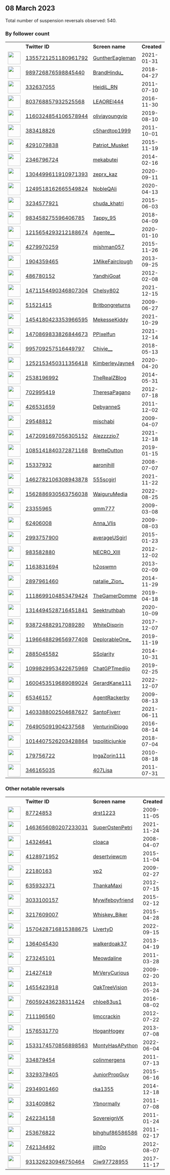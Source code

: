 
## 08 March 2023
Total number of suspension reversals observed: 540.

### By follower count
<table><tr><th></th><th align="left">Twitter ID</th><th align="left">Screen name</th>
<th align="left">Created</th><th align="left">Status</th><th align="left">Suspended</th><th align="left">Followers</th>
<tr><td><a href="https://pbs.twimg.com/profile_images/1606836521784512512/Xb-_cXXi_normal.jpg"><img src="https://pbs.twimg.com/profile_images/1606836521784512512/Xb-_cXXi_normal.jpg" width="40px" height="40px" align="center"/></a></td><td><a href="https://twitter.com/intent/user?user_id=1355721251180961792">1355721251180961792</a></td><td><a href="https://twitter.com/GuntherEagleman">GuntherEagleman</a></td><td>2021-01-31</td><td align="center"></td><td>2023-03-06</td><td>292570</td></tr>
<tr><td><a href="https://pbs.twimg.com/profile_images/1659658069159317505/SYl65sik_normal.jpg"><img src="https://pbs.twimg.com/profile_images/1659658069159317505/SYl65sik_normal.jpg" width="40px" height="40px" align="center"/></a></td><td><a href="https://twitter.com/intent/user?user_id=989726876598845440">989726876598845440</a></td><td><a href="https://twitter.com/BrandHindu_">BrandHindu_</a></td><td>2018-04-27</td><td align="center"></td><td>2022-06-29</td><td>51389</td></tr>
<tr><td><a href="https://pbs.twimg.com/profile_images/1637743239523454978/C_9-gO17_normal.jpg"><img src="https://pbs.twimg.com/profile_images/1637743239523454978/C_9-gO17_normal.jpg" width="40px" height="40px" align="center"/></a></td><td><a href="https://twitter.com/intent/user?user_id=332637055">332637055</a></td><td><a href="https://twitter.com/HeidiL_RN">HeidiL_RN</a></td><td>2011-07-10</td><td align="center"></td><td>2023-02-17</td><td>43644</td></tr>
<tr><td><a href="https://pbs.twimg.com/profile_images/1611403096478859277/gak90KqR_normal.jpg"><img src="https://pbs.twimg.com/profile_images/1611403096478859277/gak90KqR_normal.jpg" width="40px" height="40px" align="center"/></a></td><td><a href="https://twitter.com/intent/user?user_id=803768857932525568">803768857932525568</a></td><td><a href="https://twitter.com/LEAOREI444">LEAOREI444</a></td><td>2016-11-30</td><td align="center"></td><td>2023-02-02</td><td>36975</td></tr>
<tr><td><a href="https://pbs.twimg.com/profile_images/1633483517232553987/ExlaVrcD_normal.jpg"><img src="https://pbs.twimg.com/profile_images/1633483517232553987/ExlaVrcD_normal.jpg" width="40px" height="40px" align="center"/></a></td><td><a href="https://twitter.com/intent/user?user_id=1160324854106578944">1160324854106578944</a></td><td><a href="https://twitter.com/oliviayoungvip">oliviayoungvip</a></td><td>2019-08-10</td><td align="center"></td><td>2022-10-20</td><td>29287</td></tr>
<tr><td><a href="https://pbs.twimg.com/profile_images/1265428528817999873/aSn3LFbd_normal.jpg"><img src="https://pbs.twimg.com/profile_images/1265428528817999873/aSn3LFbd_normal.jpg" width="40px" height="40px" align="center"/></a></td><td><a href="https://twitter.com/intent/user?user_id=383418826">383418826</a></td><td><a href="https://twitter.com/c5hardtop1999">c5hardtop1999</a></td><td>2011-10-01</td><td align="center"></td><td></td><td>28040</td></tr>
<tr><td><a href="https://pbs.twimg.com/profile_images/1633214078796587019/5Bbf7b27_normal.jpg"><img src="https://pbs.twimg.com/profile_images/1633214078796587019/5Bbf7b27_normal.jpg" width="40px" height="40px" align="center"/></a></td><td><a href="https://twitter.com/intent/user?user_id=4291079838">4291079838</a></td><td><a href="https://twitter.com/Patriot_Musket">Patriot_Musket</a></td><td>2015-11-19</td><td align="center"></td><td></td><td>16552</td></tr>
<tr><td><a href="https://pbs.twimg.com/profile_images/704688444975423488/ud2R-QZf_normal.jpg"><img src="https://pbs.twimg.com/profile_images/704688444975423488/ud2R-QZf_normal.jpg" width="40px" height="40px" align="center"/></a></td><td><a href="https://twitter.com/intent/user?user_id=2346796724">2346796724</a></td><td><a href="https://twitter.com/mekabutei">mekabutei</a></td><td>2014-02-16</td><td align="center"></td><td>2023-02-04</td><td>16371</td></tr>
<tr><td><a href="https://pbs.twimg.com/profile_images/1628529394321956864/9mNUwdbu_normal.jpg"><img src="https://pbs.twimg.com/profile_images/1628529394321956864/9mNUwdbu_normal.jpg" width="40px" height="40px" align="center"/></a></td><td><a href="https://twitter.com/intent/user?user_id=1304499611910971393">1304499611910971393</a></td><td><a href="https://twitter.com/zeprx_kaz">zeprx_kaz</a></td><td>2020-09-11</td><td align="center"></td><td></td><td>15227</td></tr>
<tr><td><a href="https://pbs.twimg.com/profile_images/1636248196493049856/DTQlPAl5_normal.jpg"><img src="https://pbs.twimg.com/profile_images/1636248196493049856/DTQlPAl5_normal.jpg" width="40px" height="40px" align="center"/></a></td><td><a href="https://twitter.com/intent/user?user_id=1249518162665549824">1249518162665549824</a></td><td><a href="https://twitter.com/NobleQAli">NobleQAli</a></td><td>2020-04-13</td><td align="center"></td><td>2022-05-18</td><td>13547</td></tr>
<tr><td><a href="https://pbs.twimg.com/profile_images/1561130287656214528/XwDXUxrH_normal.jpg"><img src="https://pbs.twimg.com/profile_images/1561130287656214528/XwDXUxrH_normal.jpg" width="40px" height="40px" align="center"/></a></td><td><a href="https://twitter.com/intent/user?user_id=3234577921">3234577921</a></td><td><a href="https://twitter.com/chuda_khatri">chuda_khatri</a></td><td>2015-06-03</td><td align="center"></td><td>2022-12-08</td><td>12434</td></tr>
<tr><td><a href="https://pbs.twimg.com/profile_images/1267726646787796992/a1kF_H_J_normal.jpg"><img src="https://pbs.twimg.com/profile_images/1267726646787796992/a1kF_H_J_normal.jpg" width="40px" height="40px" align="center"/></a></td><td><a href="https://twitter.com/intent/user?user_id=983458275596406785">983458275596406785</a></td><td><a href="https://twitter.com/Tappy_95">Tappy_95</a></td><td>2018-04-09</td><td align="center">👋</td><td></td><td>10308</td></tr>
<tr><td><a href="https://pbs.twimg.com/profile_images/1633519337221890073/ynpuvJJv_normal.jpg"><img src="https://pbs.twimg.com/profile_images/1633519337221890073/ynpuvJJv_normal.jpg" width="40px" height="40px" align="center"/></a></td><td><a href="https://twitter.com/intent/user?user_id=1215654293212188674">1215654293212188674</a></td><td><a href="https://twitter.com/Agente__">Agente__</a></td><td>2020-01-10</td><td align="center"></td><td>2022-12-16</td><td>10082</td></tr>
<tr><td><a href="https://pbs.twimg.com/profile_images/942916944860143616/Hy4IDOVx_normal.jpg"><img src="https://pbs.twimg.com/profile_images/942916944860143616/Hy4IDOVx_normal.jpg" width="40px" height="40px" align="center"/></a></td><td><a href="https://twitter.com/intent/user?user_id=4279970259">4279970259</a></td><td><a href="https://twitter.com/mishman057">mishman057</a></td><td>2015-11-26</td><td align="center"></td><td></td><td>9641</td></tr>
<tr><td><a href="https://pbs.twimg.com/profile_images/1496188744503902208/OpERPvep_normal.jpg"><img src="https://pbs.twimg.com/profile_images/1496188744503902208/OpERPvep_normal.jpg" width="40px" height="40px" align="center"/></a></td><td><a href="https://twitter.com/intent/user?user_id=1904359465">1904359465</a></td><td><a href="https://twitter.com/1MikeFairclough">1MikeFairclough</a></td><td>2013-09-25</td><td align="center"></td><td>2022-08-04</td><td>9424</td></tr>
<tr><td><a href="https://pbs.twimg.com/profile_images/1633698109829021696/usKcMK4S_normal.jpg"><img src="https://pbs.twimg.com/profile_images/1633698109829021696/usKcMK4S_normal.jpg" width="40px" height="40px" align="center"/></a></td><td><a href="https://twitter.com/intent/user?user_id=486780152">486780152</a></td><td><a href="https://twitter.com/YandhiGoat">YandhiGoat</a></td><td>2012-02-08</td><td align="center"></td><td>2022-12-22</td><td>9415</td></tr>
<tr><td><a href="https://pbs.twimg.com/profile_images/1478088747816206340/NuPUZ1OP_normal.jpg"><img src="https://pbs.twimg.com/profile_images/1478088747816206340/NuPUZ1OP_normal.jpg" width="40px" height="40px" align="center"/></a></td><td><a href="https://twitter.com/intent/user?user_id=1471154490346807304">1471154490346807304</a></td><td><a href="https://twitter.com/Chelsy802">Chelsy802</a></td><td>2021-12-15</td><td align="center"></td><td>2022-02-13</td><td>9175</td></tr>
<tr><td><a href="https://pbs.twimg.com/profile_images/1639241885989388290/5cZoe-0r_normal.jpg"><img src="https://pbs.twimg.com/profile_images/1639241885989388290/5cZoe-0r_normal.jpg" width="40px" height="40px" align="center"/></a></td><td><a href="https://twitter.com/intent/user?user_id=51521415">51521415</a></td><td><a href="https://twitter.com/Britbongreturns">Britbongreturns</a></td><td>2009-06-27</td><td align="center"></td><td></td><td>8312</td></tr>
<tr><td><a href="https://pbs.twimg.com/profile_images/1513479095757197321/HCOxeQ2L_normal.jpg"><img src="https://pbs.twimg.com/profile_images/1513479095757197321/HCOxeQ2L_normal.jpg" width="40px" height="40px" align="center"/></a></td><td><a href="https://twitter.com/intent/user?user_id=1454180423353966595">1454180423353966595</a></td><td><a href="https://twitter.com/MekesseKiddy">MekesseKiddy</a></td><td>2021-10-29</td><td align="center"></td><td>2022-10-07</td><td>7610</td></tr>
<tr><td><a href="https://pbs.twimg.com/profile_images/1472321567073968139/j5DCK3nS_normal.jpg"><img src="https://pbs.twimg.com/profile_images/1472321567073968139/j5DCK3nS_normal.jpg" width="40px" height="40px" align="center"/></a></td><td><a href="https://twitter.com/intent/user?user_id=1470869833826844673">1470869833826844673</a></td><td><a href="https://twitter.com/PPixelfun">PPixelfun</a></td><td>2021-12-14</td><td align="center"></td><td>2023-03-03</td><td>7367</td></tr>
<tr><td><a href="https://pbs.twimg.com/profile_images/1523299312775708673/GBDfNg9S_normal.jpg"><img src="https://pbs.twimg.com/profile_images/1523299312775708673/GBDfNg9S_normal.jpg" width="40px" height="40px" align="center"/></a></td><td><a href="https://twitter.com/intent/user?user_id=995709257516449797">995709257516449797</a></td><td><a href="https://twitter.com/Chivie__">Chivie__</a></td><td>2018-05-13</td><td align="center"></td><td>2022-10-01</td><td>7331</td></tr>
<tr><td><a href="https://pbs.twimg.com/profile_images/1654219601700323329/E1BSfsjq_normal.jpg"><img src="https://pbs.twimg.com/profile_images/1654219601700323329/E1BSfsjq_normal.jpg" width="40px" height="40px" align="center"/></a></td><td><a href="https://twitter.com/intent/user?user_id=1252153450311356418">1252153450311356418</a></td><td><a href="https://twitter.com/KimberleyJayne4">KimberleyJayne4</a></td><td>2020-04-20</td><td align="center"></td><td>2022-07-19</td><td>7241</td></tr>
<tr><td><a href="https://pbs.twimg.com/profile_images/1642132955878260737/AykmBAht_normal.jpg"><img src="https://pbs.twimg.com/profile_images/1642132955878260737/AykmBAht_normal.jpg" width="40px" height="40px" align="center"/></a></td><td><a href="https://twitter.com/intent/user?user_id=2538196992">2538196992</a></td><td><a href="https://twitter.com/TheRealZBlog">TheRealZBlog</a></td><td>2014-05-31</td><td align="center"></td><td></td><td>6683</td></tr>
<tr><td><a href="https://pbs.twimg.com/profile_images/1633902880154370088/Yn7Wqzpq_normal.jpg"><img src="https://pbs.twimg.com/profile_images/1633902880154370088/Yn7Wqzpq_normal.jpg" width="40px" height="40px" align="center"/></a></td><td><a href="https://twitter.com/intent/user?user_id=702995419">702995419</a></td><td><a href="https://twitter.com/TheresaPagano">TheresaPagano</a></td><td>2012-07-18</td><td align="center"></td><td></td><td>6526</td></tr>
<tr><td><a href="https://pbs.twimg.com/profile_images/1637449456877551619/BFdnGgkW_normal.jpg"><img src="https://pbs.twimg.com/profile_images/1637449456877551619/BFdnGgkW_normal.jpg" width="40px" height="40px" align="center"/></a></td><td><a href="https://twitter.com/intent/user?user_id=426531659">426531659</a></td><td><a href="https://twitter.com/DebyanneS">DebyanneS</a></td><td>2011-12-02</td><td align="center"></td><td>2022-08-05</td><td>6506</td></tr>
<tr><td><a href="https://pbs.twimg.com/profile_images/1653617980423696385/XiIu8AYN_normal.jpg"><img src="https://pbs.twimg.com/profile_images/1653617980423696385/XiIu8AYN_normal.jpg" width="40px" height="40px" align="center"/></a></td><td><a href="https://twitter.com/intent/user?user_id=29548812">29548812</a></td><td><a href="https://twitter.com/mischabi">mischabi</a></td><td>2009-04-07</td><td align="center"></td><td></td><td>6091</td></tr>
<tr><td><a href="https://pbs.twimg.com/profile_images/1633805362858999809/GZgX-yeF_normal.jpg"><img src="https://pbs.twimg.com/profile_images/1633805362858999809/GZgX-yeF_normal.jpg" width="40px" height="40px" align="center"/></a></td><td><a href="https://twitter.com/intent/user?user_id=1472091697056305152">1472091697056305152</a></td><td><a href="https://twitter.com/Alezzzzio7">Alezzzzio7</a></td><td>2021-12-18</td><td align="center"></td><td>2022-11-11</td><td>5584</td></tr>
<tr><td><a href="https://pbs.twimg.com/profile_images/1636913822647582721/cI9jW2kG_normal.jpg"><img src="https://pbs.twimg.com/profile_images/1636913822647582721/cI9jW2kG_normal.jpg" width="40px" height="40px" align="center"/></a></td><td><a href="https://twitter.com/intent/user?user_id=1085141840372871168">1085141840372871168</a></td><td><a href="https://twitter.com/BretteDutton">BretteDutton</a></td><td>2019-01-15</td><td align="center"></td><td>2022-11-29</td><td>5552</td></tr>
<tr><td><a href="https://pbs.twimg.com/profile_images/636635195324534784/Up-uxZbV_normal.png"><img src="https://pbs.twimg.com/profile_images/636635195324534784/Up-uxZbV_normal.png" width="40px" height="40px" align="center"/></a></td><td><a href="https://twitter.com/intent/user?user_id=15337932">15337932</a></td><td><a href="https://twitter.com/aaronjhill">aaronjhill</a></td><td>2008-07-07</td><td align="center"></td><td></td><td>5518</td></tr>
<tr><td><a href="https://pbs.twimg.com/profile_images/1567241783934951425/z0p9NWph_normal.jpg"><img src="https://pbs.twimg.com/profile_images/1567241783934951425/z0p9NWph_normal.jpg" width="40px" height="40px" align="center"/></a></td><td><a href="https://twitter.com/intent/user?user_id=1462782106308943878">1462782106308943878</a></td><td><a href="https://twitter.com/555scgirl">555scgirl</a></td><td>2021-11-22</td><td align="center"></td><td>2022-12-25</td><td>5427</td></tr>
<tr><td><a href="https://pbs.twimg.com/profile_images/1630796650967969792/QI0QTZiI_normal.jpg"><img src="https://pbs.twimg.com/profile_images/1630796650967969792/QI0QTZiI_normal.jpg" width="40px" height="40px" align="center"/></a></td><td><a href="https://twitter.com/intent/user?user_id=1562886930563756038">1562886930563756038</a></td><td><a href="https://twitter.com/WaiguruMedia">WaiguruMedia</a></td><td>2022-08-25</td><td align="center"></td><td>2023-03-02</td><td>5303</td></tr>
<tr><td><a href="https://pbs.twimg.com/profile_images/927378579419271168/ByfBA4eR_normal.jpg"><img src="https://pbs.twimg.com/profile_images/927378579419271168/ByfBA4eR_normal.jpg" width="40px" height="40px" align="center"/></a></td><td><a href="https://twitter.com/intent/user?user_id=23355965">23355965</a></td><td><a href="https://twitter.com/gmm777">gmm777</a></td><td>2009-03-08</td><td align="center"></td><td></td><td>5195</td></tr>
<tr><td><a href="https://pbs.twimg.com/profile_images/378800000730224644/ee6e02cce11b20f5d229f7d7afd7aa28_normal.jpeg"><img src="https://pbs.twimg.com/profile_images/378800000730224644/ee6e02cce11b20f5d229f7d7afd7aa28_normal.jpeg" width="40px" height="40px" align="center"/></a></td><td><a href="https://twitter.com/intent/user?user_id=62406008">62406008</a></td><td><a href="https://twitter.com/Anna_Vlis">Anna_Vlis</a></td><td>2009-08-03</td><td align="center"></td><td>2022-12-18</td><td>5024</td></tr>
<tr><td><a href="https://pbs.twimg.com/profile_images/950792956025253888/Wm0USfHv_normal.jpg"><img src="https://pbs.twimg.com/profile_images/950792956025253888/Wm0USfHv_normal.jpg" width="40px" height="40px" align="center"/></a></td><td><a href="https://twitter.com/intent/user?user_id=2993757900">2993757900</a></td><td><a href="https://twitter.com/averageUSgirl">averageUSgirl</a></td><td>2015-01-23</td><td align="center"></td><td></td><td>4975</td></tr>
<tr><td><a href="https://pbs.twimg.com/profile_images/1635737168797913089/wL1G16B2_normal.jpg"><img src="https://pbs.twimg.com/profile_images/1635737168797913089/wL1G16B2_normal.jpg" width="40px" height="40px" align="center"/></a></td><td><a href="https://twitter.com/intent/user?user_id=983582880">983582880</a></td><td><a href="https://twitter.com/NECRO_XIII">NECRO_XIII</a></td><td>2012-12-02</td><td align="center"></td><td></td><td>4875</td></tr>
<tr><td><a href="https://pbs.twimg.com/profile_images/378800000670249101/8103969c137c1e503994227b19553e03_normal.jpeg"><img src="https://pbs.twimg.com/profile_images/378800000670249101/8103969c137c1e503994227b19553e03_normal.jpeg" width="40px" height="40px" align="center"/></a></td><td><a href="https://twitter.com/intent/user?user_id=1163831694">1163831694</a></td><td><a href="https://twitter.com/h2oswmn">h2oswmn</a></td><td>2013-02-09</td><td align="center"></td><td>2022-11-27</td><td>4856</td></tr>
<tr><td><a href="https://pbs.twimg.com/profile_images/1590416267080507393/mYLfZRlQ_normal.jpg"><img src="https://pbs.twimg.com/profile_images/1590416267080507393/mYLfZRlQ_normal.jpg" width="40px" height="40px" align="center"/></a></td><td><a href="https://twitter.com/intent/user?user_id=2897961460">2897961460</a></td><td><a href="https://twitter.com/natalie_Zion_">natalie_Zion_</a></td><td>2014-11-29</td><td align="center"></td><td>2023-02-27</td><td>4754</td></tr>
<tr><td><a href="https://pbs.twimg.com/profile_images/1654175233606033408/k49KOP4J_normal.jpg"><img src="https://pbs.twimg.com/profile_images/1654175233606033408/k49KOP4J_normal.jpg" width="40px" height="40px" align="center"/></a></td><td><a href="https://twitter.com/intent/user?user_id=1118699104853479424">1118699104853479424</a></td><td><a href="https://twitter.com/TheGamerDomme">TheGamerDomme</a></td><td>2019-04-18</td><td align="center"></td><td>2022-04-14</td><td>4428</td></tr>
<tr><td><a href="https://pbs.twimg.com/profile_images/1560669572759539713/MPag2JkR_normal.jpg"><img src="https://pbs.twimg.com/profile_images/1560669572759539713/MPag2JkR_normal.jpg" width="40px" height="40px" align="center"/></a></td><td><a href="https://twitter.com/intent/user?user_id=1314494528716451841">1314494528716451841</a></td><td><a href="https://twitter.com/Seektruthbah">Seektruthbah</a></td><td>2020-10-09</td><td align="center"></td><td>2023-02-25</td><td>4349</td></tr>
<tr><td><a href="https://pbs.twimg.com/profile_images/1634063831746899969/p6w4RRMN_normal.jpg"><img src="https://pbs.twimg.com/profile_images/1634063831746899969/p6w4RRMN_normal.jpg" width="40px" height="40px" align="center"/></a></td><td><a href="https://twitter.com/intent/user?user_id=938724882917089280">938724882917089280</a></td><td><a href="https://twitter.com/WhiteDisprin">WhiteDisprin</a></td><td>2017-12-07</td><td align="center">🚫</td><td>2023-01-28</td><td>4346</td></tr>
<tr><td><a href="https://pbs.twimg.com/profile_images/1587959999522914305/OXieHc8w_normal.jpg"><img src="https://pbs.twimg.com/profile_images/1587959999522914305/OXieHc8w_normal.jpg" width="40px" height="40px" align="center"/></a></td><td><a href="https://twitter.com/intent/user?user_id=1196648829656977408">1196648829656977408</a></td><td><a href="https://twitter.com/DeplorableOne_">DeplorableOne_</a></td><td>2019-11-19</td><td align="center"></td><td>2022-12-08</td><td>4149</td></tr>
<tr><td><a href="https://pbs.twimg.com/profile_images/1659634105045360642/FZ8xvVPo_normal.jpg"><img src="https://pbs.twimg.com/profile_images/1659634105045360642/FZ8xvVPo_normal.jpg" width="40px" height="40px" align="center"/></a></td><td><a href="https://twitter.com/intent/user?user_id=2885045582">2885045582</a></td><td><a href="https://twitter.com/SSolarity">SSolarity</a></td><td>2014-10-31</td><td align="center"></td><td></td><td>4106</td></tr>
<tr><td><a href="https://pbs.twimg.com/profile_images/1649189377585688579/_Uj6CAon_normal.jpg"><img src="https://pbs.twimg.com/profile_images/1649189377585688579/_Uj6CAon_normal.jpg" width="40px" height="40px" align="center"/></a></td><td><a href="https://twitter.com/intent/user?user_id=1099829953422675969">1099829953422675969</a></td><td><a href="https://twitter.com/ChatGPTmedijo">ChatGPTmedijo</a></td><td>2019-02-25</td><td align="center"></td><td>2022-07-28</td><td>3729</td></tr>
<tr><td><a href="https://pbs.twimg.com/profile_images/1636449734867992578/SjiHrXoc_normal.jpg"><img src="https://pbs.twimg.com/profile_images/1636449734867992578/SjiHrXoc_normal.jpg" width="40px" height="40px" align="center"/></a></td><td><a href="https://twitter.com/intent/user?user_id=1600453519689089024">1600453519689089024</a></td><td><a href="https://twitter.com/GerardKane111">GerardKane111</a></td><td>2022-12-07</td><td align="center"></td><td>2023-02-07</td><td>3500</td></tr>
<tr><td><a href="https://pbs.twimg.com/profile_images/1639704874391568384/Nm6HhXMd_normal.jpg"><img src="https://pbs.twimg.com/profile_images/1639704874391568384/Nm6HhXMd_normal.jpg" width="40px" height="40px" align="center"/></a></td><td><a href="https://twitter.com/intent/user?user_id=65346157">65346157</a></td><td><a href="https://twitter.com/AgentRackerby">AgentRackerby</a></td><td>2009-08-13</td><td align="center"></td><td>2023-03-05</td><td>3480</td></tr>
<tr><td><a href="https://pbs.twimg.com/profile_images/1639770445946707973/8hHWGjaZ_normal.jpg"><img src="https://pbs.twimg.com/profile_images/1639770445946707973/8hHWGjaZ_normal.jpg" width="40px" height="40px" align="center"/></a></td><td><a href="https://twitter.com/intent/user?user_id=1403388002504687627">1403388002504687627</a></td><td><a href="https://twitter.com/SantoFiverr">SantoFiverr</a></td><td>2021-06-11</td><td align="center"></td><td>2022-08-31</td><td>3204</td></tr>
<tr><td><a href="https://pbs.twimg.com/profile_images/1363171599067840518/Y-75cVVK_normal.jpg"><img src="https://pbs.twimg.com/profile_images/1363171599067840518/Y-75cVVK_normal.jpg" width="40px" height="40px" align="center"/></a></td><td><a href="https://twitter.com/intent/user?user_id=764905091904237568">764905091904237568</a></td><td><a href="https://twitter.com/VenturiniDiogo">VenturiniDiogo</a></td><td>2016-08-14</td><td align="center"></td><td></td><td>3183</td></tr>
<tr><td><a href="https://pbs.twimg.com/profile_images/1285284440860758022/NXzvvD0K_normal.jpg"><img src="https://pbs.twimg.com/profile_images/1285284440860758022/NXzvvD0K_normal.jpg" width="40px" height="40px" align="center"/></a></td><td><a href="https://twitter.com/intent/user?user_id=1014407526203428864">1014407526203428864</a></td><td><a href="https://twitter.com/txpoliticjunkie">txpoliticjunkie</a></td><td>2018-07-04</td><td align="center"></td><td></td><td>3171</td></tr>
<tr><td><a href="https://pbs.twimg.com/profile_images/1128825276757139457/Tdjv72P5_normal.png"><img src="https://pbs.twimg.com/profile_images/1128825276757139457/Tdjv72P5_normal.png" width="40px" height="40px" align="center"/></a></td><td><a href="https://twitter.com/intent/user?user_id=179756722">179756722</a></td><td><a href="https://twitter.com/IngaZorin111">IngaZorin111</a></td><td>2010-08-18</td><td align="center"></td><td></td><td>3149</td></tr>
<tr><td><a href="https://pbs.twimg.com/profile_images/459598161896824832/WQBT_tRd_normal.jpeg"><img src="https://pbs.twimg.com/profile_images/459598161896824832/WQBT_tRd_normal.jpeg" width="40px" height="40px" align="center"/></a></td><td><a href="https://twitter.com/intent/user?user_id=346165035">346165035</a></td><td><a href="https://twitter.com/407Lisa">407Lisa</a></td><td>2011-07-31</td><td align="center"></td><td></td><td>3124</td></tr>
</table>

### Other notable reversals
<table><tr><th></th><th align="left">Twitter ID</th><th align="left">Screen name</th>
<th align="left">Created</th><th align="left">Status</th><th align="left">Suspended</th><th align="left">Followers</th>
<tr><td><a href="https://pbs.twimg.com/profile_images/1566889476814557184/w1Kn7ZWQ_normal.jpg"><img src="https://pbs.twimg.com/profile_images/1566889476814557184/w1Kn7ZWQ_normal.jpg" width="40px" height="40px" align="center"/></a></td><td><a href="https://twitter.com/intent/user?user_id=87724853">87724853</a></td><td><a href="https://twitter.com/drst1223">drst1223</a></td><td>2009-11-05</td><td align="center">🔒</td><td>2023-02-09</td><td>9</td></tr>
<tr><td><a href="https://pbs.twimg.com/profile_images/1633834916902502406/meu8ZTHt_normal.jpg"><img src="https://pbs.twimg.com/profile_images/1633834916902502406/meu8ZTHt_normal.jpg" width="40px" height="40px" align="center"/></a></td><td><a href="https://twitter.com/intent/user?user_id=1463656080207233031">1463656080207233031</a></td><td><a href="https://twitter.com/SuperOstenPetri">SuperOstenPetri</a></td><td>2021-11-24</td><td align="center">🚫</td><td>2022-12-17</td><td>2291</td></tr>
<tr><td><a href="https://pbs.twimg.com/profile_images/294070786/ugly_bird_normal.jpg"><img src="https://pbs.twimg.com/profile_images/294070786/ugly_bird_normal.jpg" width="40px" height="40px" align="center"/></a></td><td><a href="https://twitter.com/intent/user?user_id=14324641">14324641</a></td><td><a href="https://twitter.com/cloaca">cloaca</a></td><td>2008-04-07</td><td align="center">🔒</td><td>2023-02-09</td><td>4</td></tr>
<tr><td><a href="https://abs.twimg.com/sticky/default_profile_images/default_profile_normal.png"><img src="https://abs.twimg.com/sticky/default_profile_images/default_profile_normal.png" width="40px" height="40px" align="center"/></a></td><td><a href="https://twitter.com/intent/user?user_id=4128971952">4128971952</a></td><td><a href="https://twitter.com/desertviewcm">desertviewcm</a></td><td>2015-11-04</td><td align="center">🔒</td><td>2023-02-09</td><td>5</td></tr>
<tr><td><a href="https://abs.twimg.com/sticky/default_profile_images/default_profile_normal.png"><img src="https://abs.twimg.com/sticky/default_profile_images/default_profile_normal.png" width="40px" height="40px" align="center"/></a></td><td><a href="https://twitter.com/intent/user?user_id=22180163">22180163</a></td><td><a href="https://twitter.com/vp2">vp2</a></td><td>2009-02-27</td><td align="center">🔒</td><td>2023-02-09</td><td>6</td></tr>
<tr><td><a href="https://pbs.twimg.com/profile_images/1602056967320657926/jASd2X7m_normal.jpg"><img src="https://pbs.twimg.com/profile_images/1602056967320657926/jASd2X7m_normal.jpg" width="40px" height="40px" align="center"/></a></td><td><a href="https://twitter.com/intent/user?user_id=635932371">635932371</a></td><td><a href="https://twitter.com/ThankaMaxi">ThankaMaxi</a></td><td>2012-07-15</td><td align="center">🔒</td><td>2023-02-09</td><td>11</td></tr>
<tr><td><a href="https://pbs.twimg.com/profile_images/1610693486826721307/Yff4sbDl_normal.jpg"><img src="https://pbs.twimg.com/profile_images/1610693486826721307/Yff4sbDl_normal.jpg" width="40px" height="40px" align="center"/></a></td><td><a href="https://twitter.com/intent/user?user_id=3033100157">3033100157</a></td><td><a href="https://twitter.com/Mywifeboyfriend">Mywifeboyfriend</a></td><td>2015-02-12</td><td align="center"></td><td>2023-01-06</td><td>1732</td></tr>
<tr><td><a href="https://pbs.twimg.com/profile_images/1197766917500608518/IcCaPY2X_normal.jpg"><img src="https://pbs.twimg.com/profile_images/1197766917500608518/IcCaPY2X_normal.jpg" width="40px" height="40px" align="center"/></a></td><td><a href="https://twitter.com/intent/user?user_id=3217609007">3217609007</a></td><td><a href="https://twitter.com/Whiskey_Biker">Whiskey_Biker</a></td><td>2015-04-28</td><td align="center">🔒</td><td>2023-02-09</td><td>2</td></tr>
<tr><td><a href="https://pbs.twimg.com/profile_images/1648748481228730369/TsEISIfG_normal.jpg"><img src="https://pbs.twimg.com/profile_images/1648748481228730369/TsEISIfG_normal.jpg" width="40px" height="40px" align="center"/></a></td><td><a href="https://twitter.com/intent/user?user_id=1570428716815388675">1570428716815388675</a></td><td><a href="https://twitter.com/LivertyD">LivertyD</a></td><td>2022-09-15</td><td align="center"></td><td>2022-12-29</td><td>137</td></tr>
<tr><td><a href="https://pbs.twimg.com/profile_images/1252570606014431233/X__uKR1M_normal.jpg"><img src="https://pbs.twimg.com/profile_images/1252570606014431233/X__uKR1M_normal.jpg" width="40px" height="40px" align="center"/></a></td><td><a href="https://twitter.com/intent/user?user_id=1364045430">1364045430</a></td><td><a href="https://twitter.com/walkerdoak37">walkerdoak37</a></td><td>2013-04-19</td><td align="center">🔒</td><td>2023-02-09</td><td>7</td></tr>
<tr><td><a href="https://pbs.twimg.com/profile_images/1332178858645331969/3LX1aGLu_normal.jpg"><img src="https://pbs.twimg.com/profile_images/1332178858645331969/3LX1aGLu_normal.jpg" width="40px" height="40px" align="center"/></a></td><td><a href="https://twitter.com/intent/user?user_id=273245101">273245101</a></td><td><a href="https://twitter.com/Meowdaline">Meowdaline</a></td><td>2011-03-28</td><td align="center">🔒</td><td>2023-02-09</td><td>0</td></tr>
<tr><td><a href="https://pbs.twimg.com/profile_images/1633453937482256384/fTcwOXXz_normal.jpg"><img src="https://pbs.twimg.com/profile_images/1633453937482256384/fTcwOXXz_normal.jpg" width="40px" height="40px" align="center"/></a></td><td><a href="https://twitter.com/intent/user?user_id=21427419">21427419</a></td><td><a href="https://twitter.com/MrVeryCurious">MrVeryCurious</a></td><td>2009-02-20</td><td align="center"></td><td>2022-11-24</td><td>414</td></tr>
<tr><td><a href="https://pbs.twimg.com/profile_images/1635017894831566851/MadR0RPO_normal.jpg"><img src="https://pbs.twimg.com/profile_images/1635017894831566851/MadR0RPO_normal.jpg" width="40px" height="40px" align="center"/></a></td><td><a href="https://twitter.com/intent/user?user_id=1455423918">1455423918</a></td><td><a href="https://twitter.com/OakTreeVision">OakTreeVision</a></td><td>2013-05-24</td><td align="center">🔒👋</td><td>2022-11-24</td><td>2798</td></tr>
<tr><td><a href="https://pbs.twimg.com/profile_images/767834566572724224/kDmpgkl4_normal.jpg"><img src="https://pbs.twimg.com/profile_images/767834566572724224/kDmpgkl4_normal.jpg" width="40px" height="40px" align="center"/></a></td><td><a href="https://twitter.com/intent/user?user_id=760592436238311424">760592436238311424</a></td><td><a href="https://twitter.com/chloe83us1">chloe83us1</a></td><td>2016-08-02</td><td align="center"></td><td>2023-03-01</td><td>34</td></tr>
<tr><td><a href="https://pbs.twimg.com/profile_images/738182852660056064/ChjzCANf_normal.jpg"><img src="https://pbs.twimg.com/profile_images/738182852660056064/ChjzCANf_normal.jpg" width="40px" height="40px" align="center"/></a></td><td><a href="https://twitter.com/intent/user?user_id=711196560">711196560</a></td><td><a href="https://twitter.com/ljmccrackin">ljmccrackin</a></td><td>2012-07-22</td><td align="center">🔒</td><td>2023-02-09</td><td>0</td></tr>
<tr><td><a href="https://pbs.twimg.com/profile_images/1360993553736998914/LegLwtHb_normal.jpg"><img src="https://pbs.twimg.com/profile_images/1360993553736998914/LegLwtHb_normal.jpg" width="40px" height="40px" align="center"/></a></td><td><a href="https://twitter.com/intent/user?user_id=1576531770">1576531770</a></td><td><a href="https://twitter.com/HoganHogey">HoganHogey</a></td><td>2013-07-08</td><td align="center">🔒</td><td>2023-02-09</td><td>2</td></tr>
<tr><td><a href="https://pbs.twimg.com/profile_images/1608151637809324033/z5iZDRIb_normal.jpg"><img src="https://pbs.twimg.com/profile_images/1608151637809324033/z5iZDRIb_normal.jpg" width="40px" height="40px" align="center"/></a></td><td><a href="https://twitter.com/intent/user?user_id=1533174570856898563">1533174570856898563</a></td><td><a href="https://twitter.com/MontyHasAPython">MontyHasAPython</a></td><td>2022-06-04</td><td align="center">🔒</td><td>2022-12-29</td><td>1129</td></tr>
<tr><td><a href="https://pbs.twimg.com/profile_images/1599662318647857153/cMbQujab_normal.jpg"><img src="https://pbs.twimg.com/profile_images/1599662318647857153/cMbQujab_normal.jpg" width="40px" height="40px" align="center"/></a></td><td><a href="https://twitter.com/intent/user?user_id=334879454">334879454</a></td><td><a href="https://twitter.com/colinmergens">colinmergens</a></td><td>2011-07-13</td><td align="center">🔒</td><td>2023-02-09</td><td>4</td></tr>
<tr><td><a href="https://pbs.twimg.com/profile_images/935270327218819072/rJMkCi82_normal.jpg"><img src="https://pbs.twimg.com/profile_images/935270327218819072/rJMkCi82_normal.jpg" width="40px" height="40px" align="center"/></a></td><td><a href="https://twitter.com/intent/user?user_id=3329379405">3329379405</a></td><td><a href="https://twitter.com/JuniorPropGuy">JuniorPropGuy</a></td><td>2015-06-16</td><td align="center">🔒</td><td>2023-02-09</td><td>1</td></tr>
<tr><td><a href="https://abs.twimg.com/sticky/default_profile_images/default_profile_normal.png"><img src="https://abs.twimg.com/sticky/default_profile_images/default_profile_normal.png" width="40px" height="40px" align="center"/></a></td><td><a href="https://twitter.com/intent/user?user_id=2934901460">2934901460</a></td><td><a href="https://twitter.com/rka1355">rka1355</a></td><td>2014-12-18</td><td align="center"></td><td>2023-02-09</td><td>13</td></tr>
<tr><td><a href="https://pbs.twimg.com/profile_images/1609621221263433732/_AwQ6lFV_normal.jpg"><img src="https://pbs.twimg.com/profile_images/1609621221263433732/_AwQ6lFV_normal.jpg" width="40px" height="40px" align="center"/></a></td><td><a href="https://twitter.com/intent/user?user_id=331400862">331400862</a></td><td><a href="https://twitter.com/Ybnormally">Ybnormally</a></td><td>2011-07-08</td><td align="center"></td><td>2023-02-09</td><td>1099</td></tr>
<tr><td><a href="https://pbs.twimg.com/profile_images/456227915076599808/oxFB_AYt_normal.png"><img src="https://pbs.twimg.com/profile_images/456227915076599808/oxFB_AYt_normal.png" width="40px" height="40px" align="center"/></a></td><td><a href="https://twitter.com/intent/user?user_id=242234158">242234158</a></td><td><a href="https://twitter.com/SovereignVK">SovereignVK</a></td><td>2011-01-24</td><td align="center"></td><td>2023-02-09</td><td>10</td></tr>
<tr><td><a href="https://abs.twimg.com/sticky/default_profile_images/default_profile_normal.png"><img src="https://abs.twimg.com/sticky/default_profile_images/default_profile_normal.png" width="40px" height="40px" align="center"/></a></td><td><a href="https://twitter.com/intent/user?user_id=253676822">253676822</a></td><td><a href="https://twitter.com/bihghuf86586586">bihghuf86586586</a></td><td>2011-02-17</td><td align="center">🔒</td><td>2023-02-09</td><td>0</td></tr>
<tr><td><a href="https://pbs.twimg.com/profile_images/414873010118459392/WzumPrmr_normal.jpeg"><img src="https://pbs.twimg.com/profile_images/414873010118459392/WzumPrmr_normal.jpeg" width="40px" height="40px" align="center"/></a></td><td><a href="https://twitter.com/intent/user?user_id=742134492">742134492</a></td><td><a href="https://twitter.com/jillt0o">jillt0o</a></td><td>2012-08-07</td><td align="center">🔒</td><td>2023-02-09</td><td>4</td></tr>
<tr><td><a href="https://abs.twimg.com/sticky/default_profile_images/default_profile_normal.png"><img src="https://abs.twimg.com/sticky/default_profile_images/default_profile_normal.png" width="40px" height="40px" align="center"/></a></td><td><a href="https://twitter.com/intent/user?user_id=931326230946750464">931326230946750464</a></td><td><a href="https://twitter.com/Cjw97728955">Cjw97728955</a></td><td>2017-11-17</td><td align="center">🔒</td><td>2023-02-09</td><td>3</td></tr>
</table>
